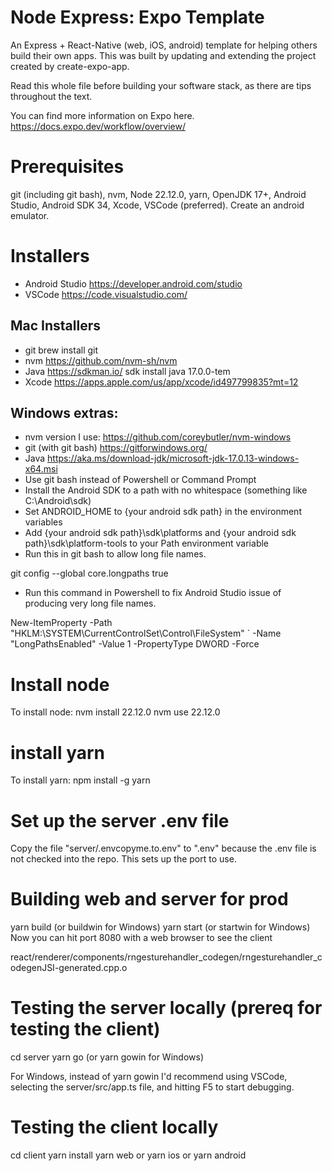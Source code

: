 # Node Express: Expo Template

An Express + React-Native (web, iOS, android) template for helping others build their own apps.
This was built by updating and extending the project created by create-expo-app.

Read this whole file before building your software stack, as there are tips throughout the text.

You can find more information on Expo here.
https://docs.expo.dev/workflow/overview/

# Prerequisites
git (including git bash), nvm, Node 22.12.0, yarn, OpenJDK 17+, Android Studio, Android SDK 34, Xcode, VSCode (preferred). Create an android emulator.

# Installers
  - Android Studio https://developer.android.com/studio
  - VSCode https://code.visualstudio.com/

## Mac Installers
  - git brew install git
  - nvm https://github.com/nvm-sh/nvm
  - Java https://sdkman.io/
    sdk install java 17.0.0-tem
  - Xcode https://apps.apple.com/us/app/xcode/id497799835?mt=12

## Windows extras:
  - nvm version I use: https://github.com/coreybutler/nvm-windows
  - git (with git bash) https://gitforwindows.org/
  - Java https://aka.ms/download-jdk/microsoft-jdk-17.0.13-windows-x64.msi
  - Use git bash instead of Powershell or Command Prompt
  - Install the Android SDK to a path with no whitespace (something like C:\Android\sdk)
  - Set ANDROID_HOME to {your android sdk path} in the environment variables
  - Add {your android sdk path}\sdk\platforms and {your android sdk path}\sdk\platform-tools to your Path environment variable
  - Run this in git bash to allow long file names.

git config --global core.longpaths true

  - Run this command in Powershell to fix Android Studio issue of producing very long file names.

New-ItemProperty -Path "HKLM:\SYSTEM\CurrentControlSet\Control\FileSystem" `
-Name "LongPathsEnabled" -Value 1 -PropertyType DWORD -Force


# Install node
To install node:
nvm install 22.12.0
nvm use 22.12.0

# install yarn
To install yarn:
npm install -g yarn

# Set up the server .env file
Copy the file "server/.envcopyme.to.env" to ".env" because the .env file is not checked into the repo. This sets up the port to use.

# Building web and server for prod
yarn build (or buildwin for Windows)
yarn start (or startwin for Windows)
Now you can hit port 8080 with a web browser to see the client

react/renderer/components/rngesturehandler_codegen/rngesturehandler_codegenJSI-generated.cpp.o

# Testing the server locally (prereq for testing the client)
cd server
yarn go (or yarn gowin for Windows)

For Windows, instead of yarn gowin I'd recommend using VSCode, selecting the server/src/app.ts file, and hitting F5 to start debugging.

# Testing the client locally
cd client
yarn install
yarn web or yarn ios or yarn android
